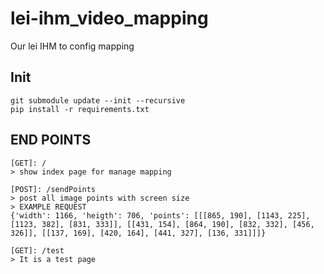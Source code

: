 # lei-ihm_video_mapping
Our lei IHM to config mapping

## Init
    git submodule update --init --recursive
    pip install -r requirements.txt

## END POINTS

    [GET]: /
    > show index page for manage mapping
    
    [POST]: /sendPoints
    > post all image points with screen size
    > EXAMPLE REQUEST
    {'width': 1166, 'heigth': 706, 'points': [[[865, 190], [1143, 225], [1123, 382], [831, 333]], [[431, 154], [864, 190], [832, 332], [456, 326]], [[137, 169], [420, 164], [441, 327], [136, 331]]]}
    
    [GET]: /test
    > It is a test page